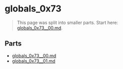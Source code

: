 # globals_0x73

> This page was split into smaller parts. Start here: [globals_0x73__00.md](globals_0x73__00.md).

## Parts

- [globals_0x73__00.md](globals_0x73__00.md)
- [globals_0x73__01.md](globals_0x73__01.md)
